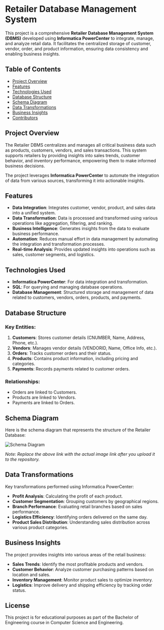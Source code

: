 # Retailer Database Management System

This project is a comprehensive **Retailer Database Management System (DBMS)** developed using **Informatica PowerCenter** to integrate, manage, and analyze retail data. It facilitates the centralized storage of customer, vendor, order, and product information, ensuring data consistency and enabling business insights.

## Table of Contents

- [Project Overview](#project-overview)
- [Features](#features)
- [Technologies Used](#technologies-used)
- [Database Structure](#database-structure)
- [Schema Diagram](#schema-diagram)
- [Data Transformations](#data-transformations)
- [Business Insights](#business-insights)
- [Contributors](#contributors)

## Project Overview

The Retailer DBMS centralizes and manages all critical business data such as products, customers, vendors, and sales transactions. This system supports retailers by providing insights into sales trends, customer behavior, and inventory performance, empowering them to make informed business decisions.

The project leverages **Informatica PowerCenter** to automate the integration of data from various sources, transforming it into actionable insights.

## Features

- **Data Integration**: Integrates customer, vendor, product, and sales data into a unified system.
- **Data Transformation**: Data is processed and transformed using various operations like aggregation, filtering, and ranking.
- **Business Intelligence**: Generates insights from the data to evaluate business performance.
- **Automation**: Reduces manual effort in data management by automating the integration and transformation processes.
- **Real-time Analysis**: Provides updated insights into operations such as sales, customer segments, and logistics.

## Technologies Used

- **Informatica PowerCenter**: For data integration and transformation.
- **SQL**: For querying and managing database operations.
- **Database Management**: Structured storage and management of data related to customers, vendors, orders, products, and payments.

## Database Structure

### Key Entities:
1. **Customers**: Stores customer details (CNUMBER, Name, Address, Phone, etc.).
2. **Vendors**: Manages vendor details (VENDORID, Name, Office Info, etc.).
3. **Orders**: Tracks customer orders and their status.
4. **Products**: Contains product information, including pricing and categories.
5. **Payments**: Records payments related to customer orders.

### Relationships:
- Orders are linked to Customers.
- Products are linked to Vendors.
- Payments are linked to Orders.

## Schema Diagram

Here is the schema diagram that represents the structure of the Retailer Database:

![Schema Diagram](https://github.com/your-repository-path/Screenshot-2024-09-23-200422.png)

*Note: Replace the above link with the actual image link after you upload it to the repository.*

## Data Transformations

Key transformations performed using Informatica PowerCenter:
- **Profit Analysis**: Calculating the profit of each product.
- **Customer Segmentation**: Grouping customers by geographical regions.
- **Branch Performance**: Evaluating retail branches based on sales performance.
- **Logistics Efficiency**: Identifying orders delivered on the same day.
- **Product Sales Distribution**: Understanding sales distribution across various product categories.

## Business Insights

The project provides insights into various areas of the retail business:
- **Sales Trends**: Identify the most profitable products and vendors.
- **Customer Behavior**: Analyze customer purchasing patterns based on location and sales.
- **Inventory Management**: Monitor product sales to optimize inventory.
- **Logistics**: Improve delivery and shipping efficiency by tracking order status.


## License

This project is for educational purposes as part of the Bachelor of Engineering course in Computer Science and Engineering.

